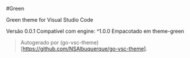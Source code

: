 #Green

Green theme for Visual Studio Code

Versão 0.0.1
Compatível com engine: ^1.0.0
Empacotado em theme-green

> Autogerado por (go-vsc-theme)[https://github.com/NSAlbuquerque/go-vsc-theme].